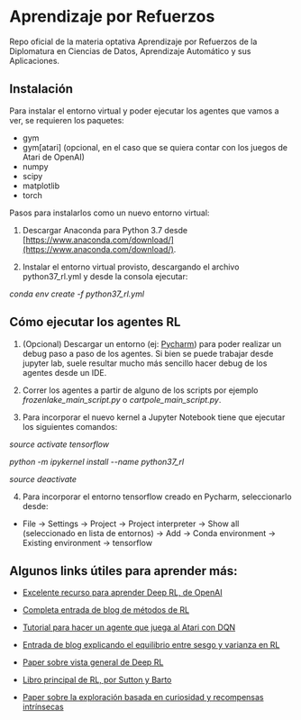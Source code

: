 # Aprendizaje por Refuerzos

Repo oficial de la materia optativa Aprendizaje por Refuerzos de la Diplomatura en Ciencias de Datos, Aprendizaje 
Automático y sus Aplicaciones.

## Instalación

Para instalar el entorno virtual y poder ejecutar los agentes que vamos a ver, se requieren los paquetes:

- gym
- gym[atari] (opcional, en el caso que se quiera contar con los juegos de Atari de OpenAI)
- numpy
- scipy
- matplotlib
- torch

Pasos para instalarlos como un nuevo entorno virtual:

1. Descargar Anaconda para Python 3.7 desde [https://www.anaconda.com/download/](https://www.anaconda.com/download/).

2. Instalar el entorno virtual provisto, descargando el archivo python37_rl.yml y desde la consola ejecutar:

*conda env create -f python37_rl.yml*

## Cómo ejecutar los agentes RL

1. (Opcional) Descargar un entorno (ej: [Pycharm](https://www.jetbrains.com/pycharm/download/)) para poder realizar un 
debug paso a paso de los agentes. Si bien se puede trabajar desde jupyter lab, suele resultar mucho más sencillo 
hacer debug de los agentes desde un IDE.

2. Correr los agentes a partir de alguno de los scripts por ejemplo *frozenlake_main_script.py* o 
*cartpole_main_script.py*.

3. Para incorporar el nuevo kernel a Jupyter Notebook tiene que ejecutar los siguientes comandos:

*source activate tensorflow*

*python -m ipykernel install --name python37_rl*

*source deactivate*

4. Para incorporar el entorno tensorflow creado en Pycharm, seleccionarlo desde:

* File -> Settings -> Project -> Project interpreter -> Show all (seleccionado en lista de entornos) -> Add -> Conda environment -> Existing environment -> tensorflow


## Algunos links útiles para aprender más:

* [Excelente recurso para aprender Deep RL, de OpenAI](https://spinningup.openai.com/en/latest/spinningup/spinningup.html)

* [Completa entrada de blog de métodos de RL](https://lilianweng.github.io/lil-log/2018/02/19/a-long-peek-into-reinforcement-learning.html)

* [Tutorial para hacer un agente que juega al Atari con DQN](https://becominghuman.ai/lets-build-an-atari-ai-part-1-dqn-df57e8ff3b26)

* [Entrada de blog explicando el equilibrio entre sesgo y varianza en RL](https://medium.com/mlreview/making-sense-of-the-bias-variance-trade-off-in-deep-reinforcement-learning-79cf1e83d565)

* [Paper sobre vista general de Deep RL](https://arxiv.org/abs/1701.07274)

* [Libro principal de RL, por Sutton y Barto](https://drive.google.com/file/d/1opPSz5AZ_kVa1uWOdOiveNiBFiEOHjkG/view)

* [Paper sobre la exploración basada en curiosidad y recompensas intrínsecas](https://pathak22.github.io/noreward-rl/resources/icml17.pdf)

